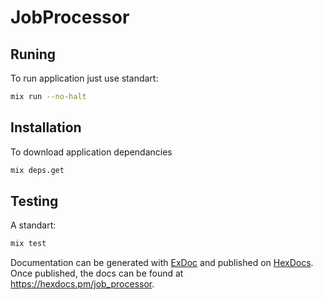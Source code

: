 # JobProcessor

## Runing

To run application just use standart:

```bash
mix run --no-halt 
```

## Installation

To download application dependancies

```bash
mix deps.get 
```

## Testing 

A standart: 

```bash
mix test 
```

Documentation can be generated with [ExDoc](https://github.com/elixir-lang/ex_doc)
and published on [HexDocs](https://hexdocs.pm). Once published, the docs can
be found at <https://hexdocs.pm/job_processor>.

